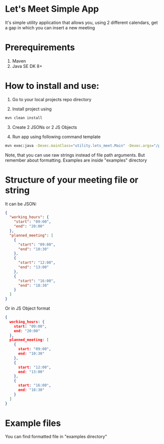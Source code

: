 # Let's Meet Simple App

It's simple utility application that allows you, using 2 different calendars, get a gap in which you can insert a new meeting
# Prerequirements
1. Maven
2. Java SE DK 8+
# How to install and use:
1. Go to your local projects repo directory

2. Install project using 
```bash
mvn clean install
```

3. Create 2 JSONs or 2 JS Objects


4. Run app using following command template

```bash
mvn exec:java -Dexec.mainClass="utility.lets_meet.Main" -Dexec.args="/path/to/dailyplan1.json /path/to/dailyplan2.json 00:30" -e
```
Note, that you can use raw strings instead of file path arguments. But remember about formatting. Examples are inside "examples" directory

# Structure of your meeting file or string

It can be JSON:
```json
{
  "working_hours": {
    "start": "09:00",
    "end": "20:00"
  },
  "planned_meeting": [
    {
      "start": "09:00",
      "end": "10:30"
    },
    {
      "start": "12:00",
      "end": "13:00"
    },
    {
      "start": "16:00",
      "end": "18:30"
    }
  ]
}
```

Or in JS Object format

```json
{
  working_hours: {
    start: "09:00",
    end: "20:00"
  },
  planned_meeting: [
    {
      start: "09:00",
      end: "10:30"
    },
    {
      start: "12:00",
      end: "13:00"
    },
    {
      start: "16:00",
      end: "18:30"
    }
  ]
}
```

# Example files
You can find formatted file in "examples directory" 